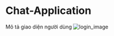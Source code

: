 # Chat-Application
Mô tả giao diện người dùng
![login_image](https://github.com/user-attachments/assets/41e01acb-f884-481e-973a-2bae0a26efd6)
